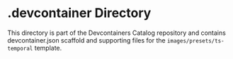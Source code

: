 # .devcontainer Directory

This directory is part of the Devcontainers Catalog repository and contains devcontainer.json scaffold and supporting files for the `images/presets/ts-temporal` template.

